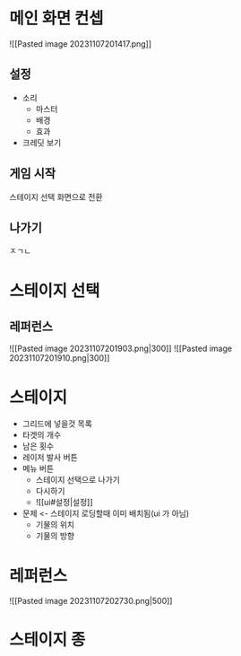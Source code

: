 # 메인 화면 컨셉
![[Pasted image 20231107201417.png]]
## 설정
- 소리
	- 마스터
	- 배경
	- 효과
- 크레딧 보기
## 게임 시작
스테이지 선택 화면으로 전환
## 나가기
ㅈㄱㄴ
# 스테이지 선택
## 레퍼런스
![[Pasted image 20231107201903.png|300]]
![[Pasted image 20231107201910.png|300]]

# 스테이지
- 그리드에 넣을것 목록
- 타겟의 개수
- 남은 횟수
- 레이저 발사 버튼
- 메뉴 버튼
	- 스테이지 선택으로 나가기
	- 다시하기
	- ![[ui#설정|설정]]
- 문제 <- 스테이지 로딩할때 이미 배치됨(ui 가 아님)
	- 기물의 위치
	- 기물의 방향
# 레퍼런스
![[Pasted image 20231107202730.png|500]]
# 스테이지 종